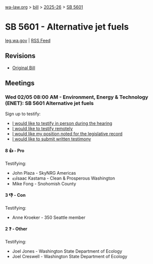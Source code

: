 [wa-law.org](/) > [bill](/bill/) > [2025-26](/bill/2025-26/) > [SB 5601](/bill/2025-26/sb/5601/)

# SB 5601 - Alternative jet fuels
[leg.wa.gov](https://app.leg.wa.gov/billsummary?BillNumber=5601&Year=2025&Initiative=false) | [RSS Feed](./rss.xml)

## Revisions
* [Original Bill](1/)

## Meetings
### Wed 02/05 08:00 AM - Environment, Energy & Technology (ENET): SB 5601 Alternative jet fuels
Sign up to testify:
* [I would like to testify in person during the hearing](https://app.leg.wa.gov/csi/Testifier/Add?chamber=House&mId=32642&aId=163001&caId=25488&tId=1)
* [I would like to testify remotely](https://app.leg.wa.gov/csi/Testifier/Add?chamber=House&mId=32642&aId=163001&caId=25488&tId=2)
* [I would like my position noted for the legislative record](https://app.leg.wa.gov/csi/Testifier/Add?chamber=House&mId=32642&aId=163001&caId=25488&tId=3)
* [I would like to submit written testimony](https://app.leg.wa.gov/csi/Testifier/Add?chamber=House&mId=32642&aId=163001&caId=25488&tId=4)

#### 8 👍 - Pro
Testifying:
* John Plaza - SkyNRG Americas
* 💵Isaac Kastama - Clean & Prosperous Washington
* Mike Fong - Snohomish County

#### 3 👎 - Con
Testifying:
* Anne Kroeker - 350 Seattle member

#### 2 ❓ - Other
Testifying:
* Joel Jones - Washington State Department of Ecology
* Joel Creswell - Washington State Department of Ecology
